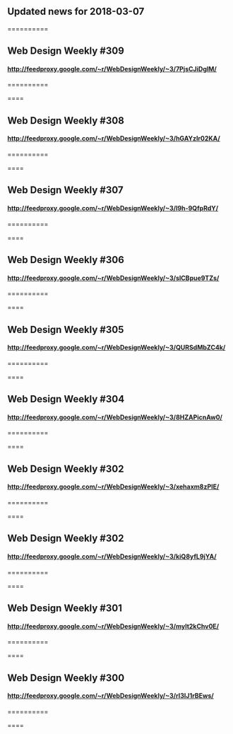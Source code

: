## Updated news for 2018-03-07 

==========
## Web Design Weekly #309
#### http://feedproxy.google.com/~r/WebDesignWeekly/~3/7PjsCJiDglM/

==========

====
## Web Design Weekly #308
#### http://feedproxy.google.com/~r/WebDesignWeekly/~3/hGAYzlr02KA/

==========

====
## Web Design Weekly #307
#### http://feedproxy.google.com/~r/WebDesignWeekly/~3/l9h-9QfpRdY/

==========

====
## Web Design Weekly #306
#### http://feedproxy.google.com/~r/WebDesignWeekly/~3/slCBpue9TZs/

==========

====
## Web Design Weekly #305
#### http://feedproxy.google.com/~r/WebDesignWeekly/~3/QURSdMbZC4k/

==========

====
## Web Design Weekly #304
#### http://feedproxy.google.com/~r/WebDesignWeekly/~3/8HZAPicnAw0/

==========

====
## Web Design Weekly #302
#### http://feedproxy.google.com/~r/WebDesignWeekly/~3/xehaxm8zPIE/

==========

====
## Web Design Weekly #302
#### http://feedproxy.google.com/~r/WebDesignWeekly/~3/kiQ8yfL9jYA/

==========

====
## Web Design Weekly #301
#### http://feedproxy.google.com/~r/WebDesignWeekly/~3/mylt2kChv0E/

==========

====
## Web Design Weekly #300
#### http://feedproxy.google.com/~r/WebDesignWeekly/~3/rI3IJ1rBEws/

==========

====
